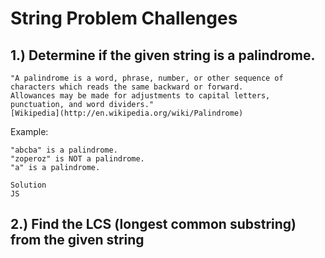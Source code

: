 
# String Problem Challenges

## 1.) Determine if the given string is a palindrome.
```
"A palindrome is a word, phrase, number, or other sequence of characters which reads the same backward or forward. 
Allowances may be made for adjustments to capital letters, punctuation, and word dividers."
[Wikipedia](http://en.wikipedia.org/wiki/Palindrome)
```

Example: 
```
"abcba" is a palindrome. 
"zoperoz" is NOT a palindrome.
"a" is a palindrome.
```

```
Solution
JS
```

## 2.) Find the LCS (longest common substring) from the given string